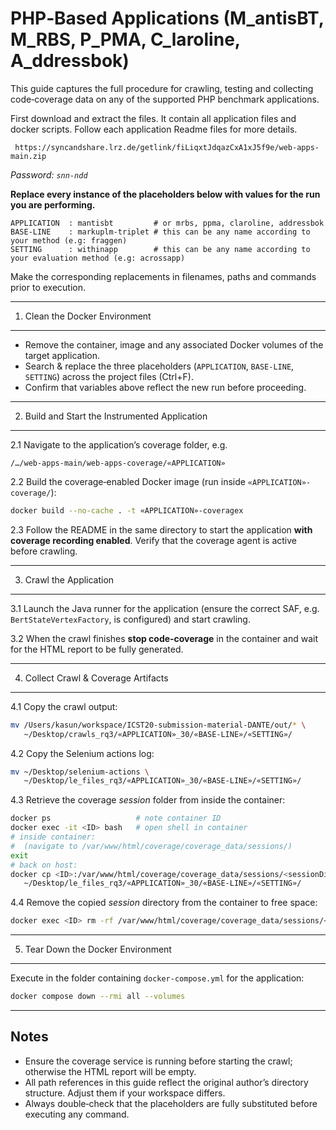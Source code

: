 # PHP‑Based Applications (M\_antisBT, M\_RBS, P\_PMA, C\_laroline, A\_ddressbok)

This guide captures the full procedure for crawling, testing and collecting code‑coverage data on any of the supported PHP benchmark applications. 

First download and extract the files. It contain all application files and docker scripts. Follow each application Readme files for more details.
 
```
 https://syncandshare.lrz.de/getlink/fiLiqxtJdqazCxA1xJ5f9e/web-apps-main.zip
 ```

 *Password: `snn-ndd`*


**Replace every instance of the placeholders below with values for the run you are performing.**

```
APPLICATION  : mantisbt         # or mrbs, ppma, claroline, addressbok
BASE-LINE    : markuplm-triplet # this can be any name according to your method (e.g: fraggen)
SETTING      : withinapp        # this can be any name according to your evaluation method (e.g: acrossapp)
```

Make the corresponding replacements in filenames, paths and commands prior to execution.

---

1. Clean the Docker Environment

---

* Remove the container, image and any associated Docker volumes of the target application.
* Search & replace the three placeholders (`APPLICATION`, `BASE-LINE`, `SETTING`) across the project files (Ctrl+F).
* Confirm that variables above reflect the new run before proceeding.

---

2. Build and Start the Instrumented Application

---

2.1 Navigate to the application’s coverage folder, e.g.

```
/…/web-apps-main/web-apps-coverage/«APPLICATION»
```

2.2 Build the coverage‑enabled Docker image (run inside `«APPLICATION»-coverage/`):

```bash
docker build --no-cache . -t «APPLICATION»-coveragex
```

2.3 Follow the README in the same directory to start the application **with coverage recording enabled**. Verify that the coverage agent is active before crawling.

---

3. Crawl the Application

---

3.1 Launch the Java runner for the application (ensure the correct SAF, e.g. `BertStateVertexFactory`, is configured) and start crawling.

3.2 When the crawl finishes **stop code‑coverage** in the container and wait for the HTML report to be fully generated.

---

4. Collect Crawl & Coverage Artifacts

---

4.1 Copy the crawl output:

```bash
mv /Users/kasun/workspace/ICST20-submission-material-DANTE/out/* \
   ~/Desktop/crawls_rq3/«APPLICATION»_30/«BASE-LINE»/«SETTING»/
```

4.2 Copy the Selenium actions log:

```bash
mv ~/Desktop/selenium-actions \
   ~/Desktop/le_files_rq3/«APPLICATION»_30/«BASE-LINE»/«SETTING»/
```

4.3 Retrieve the coverage *session* folder from inside the container:

```bash
docker ps                   # note container ID
docker exec -it <ID> bash   # open shell in container
# inside container:
#  (navigate to /var/www/html/coverage/coverage_data/sessions/)
exit
# back on host:
docker cp <ID>:/var/www/html/coverage/coverage_data/sessions/<sessionDir> \
   ~/Desktop/le_files_rq3/«APPLICATION»_30/«BASE-LINE»/«SETTING»/
```

4.4 Remove the copied *session* directory from the container to free space:

```bash
docker exec <ID> rm -rf /var/www/html/coverage/coverage_data/sessions/<sessionDir>
```

---

5. Tear Down the Docker Environment

---

Execute in the folder containing `docker-compose.yml` for the application:

```bash
docker compose down --rmi all --volumes
```

---

## Notes

* Ensure the coverage service is running before starting the crawl; otherwise the HTML report will be empty.
* All path references in this guide reflect the original author’s directory structure. Adjust them if your workspace differs.
* Always double‑check that the placeholders are fully substituted before executing any command.
